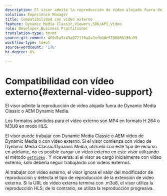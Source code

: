 ```yaml
---
description: El visor admite la reproducción de vídeo alojado fuera de Dynamic Media Classic o AEM Dynamic Media.
solution: Experience Manager
title: Compatibilidad con vídeo externo
feature: Dynamic Media Classic,Viewers,SDK/API,Video
role: Developer,Business Practitioner
translation-type: tm+mt
source-git-commit: 469d1a5c43a972116a8a2efb0de5708800130a99
workflow-type: tm+mt
source-wordcount: '176'
ht-degree: 0%

---
```



# Compatibilidad con vídeo externo{#external-video-support}

El visor admite la reproducción de vídeo alojado fuera de Dynamic Media Classic o AEM Dynamic Media.

Los formatos admitidos para el vídeo externo son MP4 en formato H.264 o M3U8 en modo HLS.

El visor puede trabajar con Dynamic Media Classic o AEM vídeo de Dynamic Media o con vídeo externo. Si el visor comienza con vídeo de Dynamic Media Classic/Dynamic Media, utilícelo con este tipo de recurso en adelante, no es posible cargar un vídeo externo en este visor utilizando el método [ `setVideo`](../../c-html5-s7-aem-asset-viewers/c-html5-video-reference/c-html5-video-viewer-20-javascriptapiref/r-html5-video-viewer-20-javascriptapiref-setvideo.md#reference-85d3422d6ce64a36ac74827120b5a17c) . Y viceversa: si el visor se cargó inicialmente con vídeo externo, solo debería seguir trabajando con vídeos externos.

Al trabajar con vídeo externo, el visor ignora el valor del modificador de reproducción y detecta el tipo de reproducción de la extensión de vídeo externa. Si la URL de vídeo externa termina con .m3u8, el visor utiliza la reproducción HLS; de lo contrario, se utiliza la reproducción progresiva.
